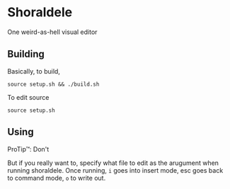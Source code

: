# Shoraldele

One weird-as-hell visual editor

## Building

Basically, to build,

`source setup.sh && ./build.sh`

To edit source

`source setup.sh`

## Using

ProTip™: Don't

But if you really want to, specify what file to edit as the arugument when running shoraldele. Once running, `i` goes into insert mode, esc goes back to command mode, `o` to write out.
